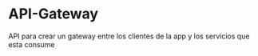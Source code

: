 # API-Gateway
API para crear un gateway entre los clientes de la app y los servicios que esta consume
